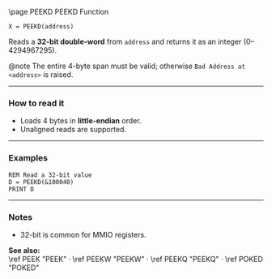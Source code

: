 \page PEEKD PEEKD Function
```basic
X = PEEKD(address)
```

Reads a **32-bit double-word** from `address` and returns it as an integer (0–4294967295).


@note The entire 4-byte span must be valid; otherwise `Bad Address at <address>` is raised.

---

### How to read it

- Loads 4 bytes in **little-endian** order.
- Unaligned reads are supported.

---

### Examples
```basic
REM Read a 32-bit value
D = PEEKD(&100040)
PRINT D
```

---

### Notes
- 32-bit is common for MMIO registers.

**See also:**  
\ref PEEK "PEEK" · \ref PEEKW "PEEKW" · \ref PEEKQ "PEEKQ" · \ref POKED "POKED"
